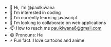 - 👋 Hi, I’m @paulkiwana
- 👀 I’m interested in coding
- 🌱 I’m currently learning javascript
- 💞️ I’m looking to collaborate on web applications
- 📫 How to reach me paulkiwana6@gmail.com
- 😄 Pronouns: He
- ⚡ Fun fact: I love cartoons and anime

<!---
paulkiwana/paulkiwana is a ✨ special ✨ repository because its `README.md` (this file) appears on your GitHub profile.
You can click the Preview link to take a look at your changes.
--->
